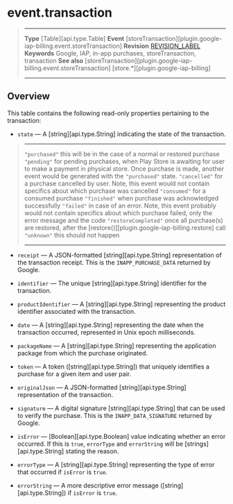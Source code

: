# event.transaction

> --------------------- ------------------------------------------------------------------------------------------
> __Type__              [Table][api.type.Table]
> __Event__             [storeTransaction][plugin.google-iap-billing.event.storeTransaction]
> __Revision__          [REVISION_LABEL](REVISION_URL)
> __Keywords__          Google, IAP, in-app purchases, storeTransaction, transaction
> __See also__			[storeTransaction][plugin.google-iap-billing.event.storeTransaction]
>						[store.*][plugin.google-iap-billing]
> --------------------- ------------------------------------------------------------------------------------------

## Overview

This table contains the following <nobr>read-only</nobr> properties pertaining to the transaction:

* `state` &mdash; A [string][api.type.String] indicating the state of the transaction.

> --------------------- -------------------------------------------------------------------------------------------------------------------------------------------------------------------------------------------
> `"purchased"`         this will be in the case of a normal or restored purchase
> `"pending"`           for pending purchases, when Play Store is awaiting for user to make a payment in physical store. Once purchase is made, another event would be generated with the `"purchased"` state.
> `"cancelled"`         for a purchase cancelled by user. Note, this event would not contain specifics about which purchase was cancelled
> `"consumed"`          for a consumed purchase
> `"finished"`          when purchase was acknowledged successfully
> `"failed"`            in case of an error. Note, this event probably would not contain specifics about which purchase failed, only the error message and the code
> `"restoreCompleted"`  once all purchase(s) are restored, after the [restore()][plugin.google-iap-billing.restore] call
> `"unknown"`           this should not happen
> --------------------- -------------------------------------------------------------------------------------------------------------------------------------------------------------------------------------------

* `receipt` &mdash; A <nobr>JSON-formatted</nobr> [string][api.type.String] representation of the transaction receipt. This is the `INAPP_PURCHASE_DATA` returned by Google.

* `identifier` &mdash; The unique [string][api.type.String] identifier for the transaction.

* `productIdentifier` &mdash; A [string][api.type.String] representing the product identifier associated with the transaction.

* `date` &mdash; A [string][api.type.String] representing the date when the transaction occurred, represented in Unix epoch milliseconds.

* `packageName` &mdash; A [string][api.type.String] representing the application package from which the purchase originated.

* `token` &mdash; A token ([string][api.type.String]) that uniquely identifies a purchase for a given item and user pair.

* `originalJson` &mdash; A JSON-formatted [string][api.type.String] representation of the transaction.

* `signature` &mdash; A digital signature [string][api.type.String] that can be used to verify the purchase. This is the `INAPP_DATA_SIGNATURE` returned by Google.

* `isError` &mdash; [Boolean][api.type.Boolean] value indicating whether an error occurred. If this is `true`, `errorType` and `errorString` will be [strings][api.type.String] stating the reason.

* `errorType` &mdash; A [string][api.type.String] representing the type of error that occurred if `isError` is `true`.

* `errorString` &mdash; A more descriptive error message ([string][api.type.String]) if `isError` is `true`.
